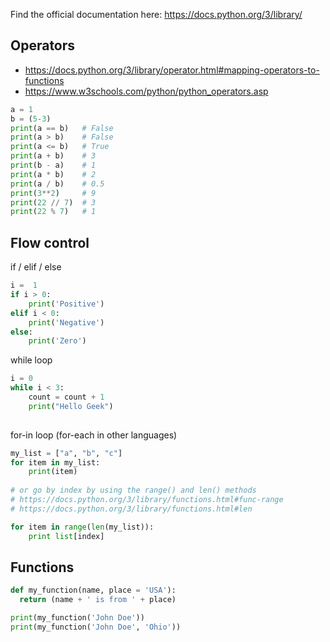 Find the official documentation here: https://docs.python.org/3/library/

## Operators

- https://docs.python.org/3/library/operator.html#mapping-operators-to-functions
- https://www.w3schools.com/python/python_operators.asp

```python
a = 1
b = (5-3)
print(a == b)   # False
print(a > b)    # False
print(a <= b)   # True
print(a + b)    # 3
print(b - a)    # 1
print(a * b)    # 2
print(a / b)    # 0.5
print(3**2)     # 9
print(22 // 7)  # 3
print(22 % 7)   # 1

```

## Flow control

if / elif / else

```python
i =  1
if i > 0:
	print('Positive')
elif i < 0:
	print('Negative')
else:
	print('Zero')
```

while loop

```python
i = 0
while i < 3:   
    count = count + 1
    print("Hello Geek")
    
```

for-in loop (for-each in other languages)

```python
my_list = ["a", "b", "c"]
for item in my_list:
    print(item)
    
# or go by index by using the range() and len() methods
# https://docs.python.org/3/library/functions.html#func-range
# https://docs.python.org/3/library/functions.html#len

for item in range(len(my_list)):
    print list[index]
```

## Functions

```python
def my_function(name, place = 'USA'):
  return (name + ' is from ' + place)

print(my_function('John Doe'))
print(my_function('John Doe', 'Ohio'))
```
